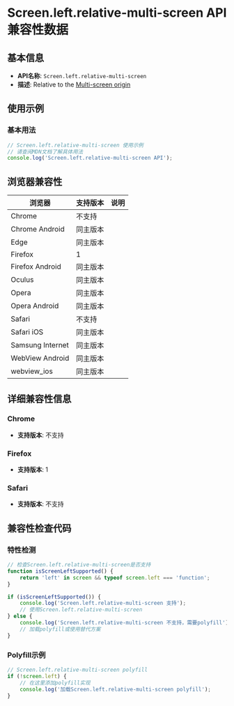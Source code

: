 # Screen.left.relative-multi-screen API 兼容性数据

## 基本信息

- **API名称**: `Screen.left.relative-multi-screen`
- **描述**: Relative to the [Multi-screen origin](https://developer.mozilla.org/docs/Web/API/Window_Management_API/Multi-screen_origin)

## 使用示例

### 基本用法

```javascript
// Screen.left.relative-multi-screen 使用示例
// 请查阅MDN文档了解具体用法
console.log('Screen.left.relative-multi-screen API');
```

## 浏览器兼容性

| 浏览器 | 支持版本 | 说明 |
|--------|----------|------|
| Chrome | 不支持 |  |
| Chrome Android | 同主版本 |  |
| Edge | 同主版本 |  |
| Firefox | 1 |  |
| Firefox Android | 同主版本 |  |
| Oculus | 同主版本 |  |
| Opera | 同主版本 |  |
| Opera Android | 同主版本 |  |
| Safari | 不支持 |  |
| Safari iOS | 同主版本 |  |
| Samsung Internet | 同主版本 |  |
| WebView Android | 同主版本 |  |
| webview_ios | 同主版本 |  |

## 详细兼容性信息

### Chrome

- **支持版本**: 不支持

### Firefox

- **支持版本**: 1

### Safari

- **支持版本**: 不支持

## 兼容性检查代码

### 特性检测

```javascript
// 检查Screen.left.relative-multi-screen是否支持
function isScreenLeftSupported() {
    return 'left' in screen && typeof screen.left === 'function';
}

if (isScreenLeftSupported()) {
    console.log('Screen.left.relative-multi-screen 支持');
    // 使用Screen.left.relative-multi-screen
} else {
    console.log('Screen.left.relative-multi-screen 不支持，需要polyfill');
    // 加载polyfill或使用替代方案
}
```

### Polyfill示例

```javascript
// Screen.left.relative-multi-screen polyfill
if (!screen.left) {
    // 在这里添加polyfill实现
    console.log('加载Screen.left.relative-multi-screen polyfill');
}
```

